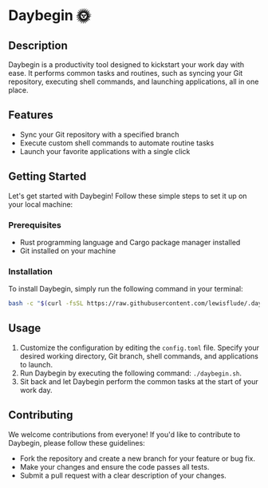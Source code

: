 # Daybegin 🌞

## Description

Daybegin is a productivity tool designed to kickstart your work day with ease. It performs common tasks and routines, such as syncing your Git repository, executing shell commands, and launching applications, all in one place.

## Features

- Sync your Git repository with a specified branch
- Execute custom shell commands to automate routine tasks
- Launch your favorite applications with a single click

## Getting Started

Let's get started with Daybegin! Follow these simple steps to set it up on your local machine:

### Prerequisites

- Rust programming language and Cargo package manager installed
- Git installed on your machine

### Installation

To install Daybegin, simply run the following command in your terminal:

```bash
bash -c "$(curl -fsSL https://raw.githubusercontent.com/lewisflude/.daybegin/main/setup_daybegin.sh)"
```

## Usage

1. Customize the configuration by editing the `config.toml` file. Specify your desired working directory, Git branch, shell commands, and applications to launch.
2. Run Daybegin by executing the following command: `./daybegin.sh`.
3. Sit back and let Daybegin perform the common tasks at the start of your work day.

## Contributing

We welcome contributions from everyone! If you'd like to contribute to Daybegin, please follow these guidelines:

- Fork the repository and create a new branch for your feature or bug fix.
- Make your changes and ensure the code passes all tests.
- Submit a pull request with a clear description of your changes.
